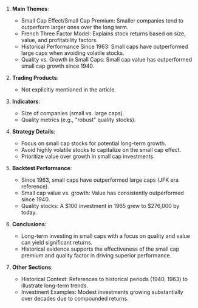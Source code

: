 1. **Main Themes**:
   - Small Cap Effect/Small Cap Premium: Smaller companies tend to outperform larger ones over the long term.
   - French Three Factor Model: Explains stock returns based on size, value, and profitability factors.
   - Historical Performance Since 1963: Small caps have outperformed large caps when avoiding volatile stocks.
   - Quality vs. Growth in Small Caps: Small cap value has outperformed small cap growth since 1940.

2. **Trading Products**:
   - Not explicitly mentioned in the article.

3. **Indicators**:
   - Size of companies (small vs. large caps).
   - Quality metrics (e.g., "robust" quality stocks).

4. **Strategy Details**:
   - Focus on small cap stocks for potential long-term growth.
   - Avoid highly volatile stocks to capitalize on the small cap effect.
   - Prioritize value over growth in small cap investments.

5. **Backtest Performance**:
   - Since 1963, small caps have outperformed large caps (JFK era reference).
   - Small cap value vs. growth: Value has consistently outperformed since 1940.
   - Quality stocks: A $100 investment in 1965 grew to $276,000 by today.

6. **Conclusions**:
   - Long-term investing in small caps with a focus on quality and value can yield significant returns.
   - Historical evidence supports the effectiveness of the small cap premium and quality factor in driving superior performance.

7. **Other Sections**:
   - Historical Context: References to historical periods (1940, 1963) to illustrate long-term trends.
   - Investment Examples: Modest investments growing substantially over decades due to compounded returns.
